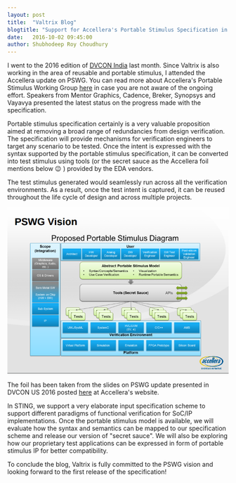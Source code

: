 ```yaml
---
layout: post
title:  "Valtrix Blog"
blogtitle: "Support for Accellera's Portable Stimulus Specification in STING"
date:   2016-10-02 09:45:00
author: Shubhodeep Roy Choudhury
---
```


I went to the 2016 edition of [DVCON India][dvcon_ind_link] last month. Since Valtrix is also working in the area of reusable and portable stimulus, I attended the Accellera update on PSWG. You can read more about Accellera's Portable Stimulus Working Group [here][pswg_link] in case you are not aware of the ongoing effort. Speakers from Mentor Graphics,<!--more--> Cadence, Breker, Synopsys and Vayavya presented the latest status on the progress made with the specification. 

Portable stimulus specification certainly is a very valuable proposition aimed at removing a broad range of redundancies from design verification. The specification will provide mechanisms for verification engineers to target any scenario to be tested. Once the intent is expressed with the syntax supported by the portable stimulus specification, it can be converted into test stimulus using tools (or the secret sauce as the Accellera foil mentions below :wink: ) provided by the EDA vendors. 

The test stimulus generated would seamlessly run across all the verification environments. As a result, once the test intent is captured, it can be reused throughout the life cycle of design and across multiple projects.

![PswgVision](/assets/img/Pswg-Vision.png)

The foil has been taken from the slides on PSWG update presented in DVCON US 2016 posted [here][pswg_dvcon_us_update] at Accellera's website.

In STING, we support a very elaborate input specification scheme to support different paradigms of functional verification for SoC/IP implementations. Once the portable stimulus model is available, we will evaluate how the syntax and semantics can be mapped to our specification scheme and release our version of "secret sauce". We will also be exploring how our proprietary test applications can be expressed in form of portable stimulus IP for better compatibility.

To conclude the blog, Valtrix is fully committed to the PSWG vision and looking forward to the first release of the specification!

[dvcon_ind_link]: https://dvcon-india.org/
[pswg_link]: http://accellera.org/activities/working-groups/portable-stimulus/
[pswg_dvcon_us_update]: http://www.accellera.org/images/activities/working-groups/portable-stimulus/PortableStimulusUpdateDVConUS_2016.pdf
[sting_link]: http://valtrix.in/sting/
